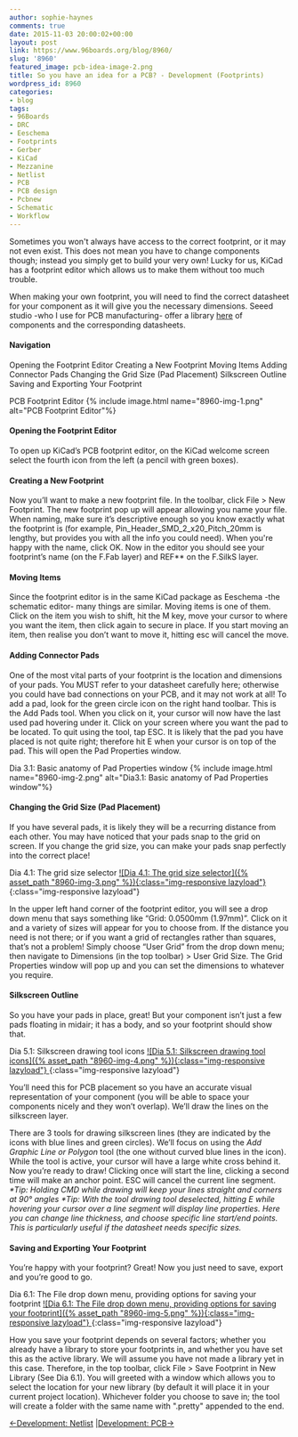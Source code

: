 ```yaml
---
author: sophie-haynes
comments: true
date: 2015-11-03 20:00:02+00:00
layout: post
link: https://www.96boards.org/blog/8960/
slug: '8960'
featured_image: pcb-idea-image-2.png
title: So you have an idea for a PCB? - Development (Footprints)
wordpress_id: 8960
categories:
- blog
tags:
- 96Boards
- DRC
- Eeschema
- Footprints
- Gerber
- KiCad
- Mezzanine
- Netlist
- PCB
- PCB design
- Pcbnew
- Schematic
- Workflow
---
```


Sometimes you won't always have access to the correct footprint, or it may not even exist. This does not mean you have to change components though; instead you simply get to build your very own! Lucky for us, KiCad has a footprint editor which allows us to make them without too much trouble.

When making your own footprint, you will need to find the correct datasheet for your component as it will give you the necessary dimensions. Seeed studio -who I use for PCB manufacturing- offer a library [here](http://www.seeedstudio.com/depot/OPLopen-parts-library-catalog-c-136_138/?ref=side) of components and the corresponding datasheets.



#### Navigation


Opening the Footprint Editor
Creating a New Footprint
Moving Items
Adding Connector Pads
Changing the Grid Size (Pad Placement)
Silkscreen Outline
Saving and Exporting Your Footprint

PCB Footprint Editor
{% include image.html name="8960-img-1.png" alt="PCB Footprint Editor"%}

#### Opening the Footprint Editor


To open up KiCad’s PCB footprint editor, on the KiCad welcome screen select the fourth icon from the left (a pencil with green boxes).


#### Creating a New Footprint


Now you’ll want to make a new footprint file. In the toolbar, click File > New Footprint. The new footprint pop up will appear allowing you name your file. When naming, make sure it’s descriptive enough so you know exactly what the footprint is (for example, Pin_Header_SMD_2_x20_Pitch_20mm is lengthy, but provides you with all the info you could need). When you're happy with the name, click OK. Now in the editor you should see your footprint’s name (on the F.Fab layer) and REF** on the F.SilkS layer.




#### Moving Items


Since the footprint editor is in the same KiCad package as Eeschema -the schematic editor- many things are similar. Moving items is one of them. Click on the item you wish to shift, hit the M key, move your cursor to where you want the item, then click again to secure in place. If you start moving an item, then realise you don’t want to move it, hitting esc will cancel the move.




#### Adding Connector Pads


One of the most vital parts of your footprint is the location and dimensions of your pads. You MUST refer to your datasheet carefully here; otherwise you could have bad connections on your PCB, and it may not work at all!
To add a pad, look for the green circle icon on the right hand toolbar. This is the Add Pads tool. When you click on it, your cursor will now have the last used pad hovering under it. Click on your screen where you want the pad to be located. To quit using the tool, tap ESC. It is likely that the pad you have placed is not quite right; therefore hit E when your cursor is on top of the pad. This will open the Pad Properties window.

Dia 3.1: Basic anatomy of Pad Properties window
{% include image.html name="8960-img-2.png" alt="Dia3.1: Basic anatomy of Pad Properties window"%}



#### Changing the Grid Size (Pad Placement)


If you have several pads, it is likely they will be a recurring distance from each other. You may have noticed that your pads snap to the grid on screen. If you change the grid size, you can make your pads snap perfectly into the correct place!

Dia 4.1: The grid size selector
[![Dia 4.1: The grid size selector]({% asset_path "8960-img-3.png" %}){:class="img-responsive lazyload"} ](/assets/8960-img-3.png){:class="img-responsive lazyload"}

In the upper left hand corner of the footprint editor, you will see a drop down menu that says something like “Grid: 0.0500mm (1.97mm)”. Click on it and a variety of sizes will appear for you to choose from. If the distance you need is not there; or if you want a grid of rectangles rather than squares, that’s not a problem! Simply choose “User Grid” from the drop down menu; then navigate to Dimensions (in the top toolbar) > User Grid Size. The Grid Properties window will pop up and you can set the dimensions to whatever you require.




#### Silkscreen Outline


So you have your pads in place, great! But your component isn’t just a few pads floating in midair; it has a body, and so your footprint should show that.

Dia 5.1: Silkscreen drawing tool icons
[![Dia 5.1: Silkscreen drawing tool icons]({% asset_path "8960-img-4.png" %}){:class="img-responsive lazyload"} ](/assets/8960-img-4.png){:class="img-responsive lazyload"}

You’ll need this for PCB placement so you have an accurate visual representation of your component (you will be able to space your components nicely and they won’t overlap). We’ll draw the lines on the silkscreen layer.

There are 3 tools for drawing silkscreen lines (they are indicated by the icons with blue lines and green circles). We’ll focus on using the _Add Graphic Line or Polygon_ tool (the one without curved blue lines in the icon). While the tool is active, your cursor will have a large white cross behind it. Now you’re ready to draw! Clicking once will start the line, clicking a second time will make an anchor point. ESC will cancel the current line segment.
_*Tip: Holding CMD while drawing will keep your lines straight and corners at 90° angles_
_*Tip: With the tool drawing tool deselected, hitting E while hovering your cursor over a line segment will display line properties. Here you can change line thickness, and choose specific line start/end points. This is particularly useful if the datasheet needs specific sizes._


#### Saving and Exporting Your Footprint


You’re happy with your footprint? Great! Now you just need to save, export and you’re good to go.

Dia 6.1: The File drop down menu, providing options for saving your footprint
[![Dia 6.1: The File drop down menu, providing options for saving your footprint]({% asset_path "8960-img-5.png" %}){:class="img-responsive lazyload"} ](/assets/8960-img-5.png){:class="img-responsive lazyload"}  

How you save your footprint depends on several factors; whether you already have a library to store your footprints in, and whether you have set this as the active library. We will assume you have not made a library yet in this case. Therefore, in the top toolbar, click File > Save Footprint in New Library (See Dia 6.1). You will greeted with a window which allows you to select the location for your new library (by default it will place it in your current project location). Whichever folder you choose to save in; the tool will create a folder with the same name with ".pretty" appended to the end.


[←Development: Netlist](https://www.96boards.org/?p=8953) &#124;[Development: PCB→](https://www.96boards.org/?p=8964)
